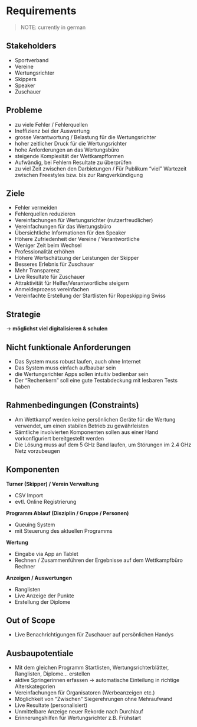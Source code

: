 # Requirements

> NOTE: currently in german


## Stakeholders

- Sportverband
- Vereine
- Wertungsrichter
- Skippers
- Speaker
- Zuschauer


## Probleme

- zu viele Fehler / Fehlerquellen
- Ineffizienz bei der Auswertung
- grosse Verantwortung / Belastung für die Wertungsrichter
- hoher zeitlicher Druck für die Wertungsrichter
- hohe Anforderungen an das Wertungsbüro
- steigende Komplexität der Wettkampfformen
- Aufwändig, bei Fehlern Resultate zu überprüfen
- zu viel Zeit zwischen den Darbietungen / Für Publikum “viel” Wartezeit zwischen Freestyles bzw. bis zur Rangverkündigung


## Ziele

- Fehler vermeiden
- Fehlerquellen reduzieren
- Vereinfachungen für Wertungsrichter (nutzerfreudlicher)
- Vereinfachungen für das Wertungsbüro
- Übersichtliche Informationen für den Speaker
- Höhere Zufriedenheit der Vereine / Verantwortliche
- Weniger Zeit beim Wechsel
- Professionalität erhöhen
- Höhere Wertschätzung der Leistungen der Skipper
- Besseres Erlebnis für Zuschauer
- Mehr Transparenz
- Live Resultate für Zuschauer
- Attraktivität für Helfer/Verantwortliche steigern
- Anmeldeprozess vereinfachen
- Vereinfachte Erstellung der Startlisten für Ropeskipping Swiss


## Strategie

-> **möglichst viel digitalisieren & schulen**


## Nicht funktionale Anforderungen

- Das System muss robust laufen, auch ohne Internet
- Das System muss einfach aufbaubar sein
- die Wertungsrichter Apps sollen intuitiv bedienbar sein
- Der “Rechenkern” soll eine gute Testabdeckung mit lesbaren Tests haben


## Rahmenbedingungen (Constraints)

- Am Wettkampf werden keine persönlichen Geräte für die Wertung verwendet, um einen stabilen Betrieb zu gewährleisten
- Sämtliche involvierten Komponenten sollen aus einer Hand vorkonfiguriert bereitgestellt werden
- Die Lösung muss auf dem 5 GHz Band laufen, um Störungen im 2.4 GHz Netz vorzubeugen


## Komponenten

**Turner (Skipper) / Verein Verwaltung**

- CSV Import
- evtl. Online Registrierung

**Programm Ablauf (Disziplin / Gruppe / Personen)**

- Queuing System
- mit Steuerung des aktuellen Programms

**Wertung**

- Eingabe via App an Tablet
- Rechnen / Zusammenführen der Ergebnisse auf dem Wettkampfbüro Rechner

**Anzeigen / Auswertungen**

- Ranglisten
- Live Anzeige der Punkte
- Erstellung der Diplome


## Out of Scope

- Live Benachrichtigungen für Zuschauer auf persönlichen Handys


## Ausbaupotentiale

- Mit dem gleichen Programm Startlisten, Wertungsrichterblätter, Ranglisten, Diplome… erstellen
- aktive Springerinnen erfassen → automatische Einteilung in richtige Alterskategorien
- Vereinfachungen für Organisatoren (Werbeanzeigen etc.)
- Möglichkeit von “Zwischen” Siegerehrungen ohne Mehraufwand
- Live Resultate (personalisiert)
- Unmittelbare Anzeige neuer Rekorde nach Durchlauf
- Erinnerungshilfen für Wertungsrichter z.B. Frühstart
